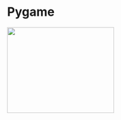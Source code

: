 # Pygame

<img src="https://github.com/mdullahan1354/Scott-Pilgrim-Road-Rage/blob/master/Capture2.PNG" width = "250 " height="200">
